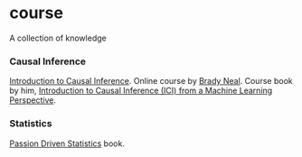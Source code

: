 # course
A collection of knowledge

###  Causal Inference

[Introduction to Causal Inference](https://www.bradyneal.com/causal-inference-course). Online course by [Brady Neal](https://www.bradyneal.com/aboutme). Course book by him, [ Introduction to Causal Inference (ICI) from a Machine Learning Perspective](https://www.bradyneal.com/Introduction_to_Causal_Inference-Dec17_2020-Neal.pdf).


### Statistics

[Passion Driven Statistics](https://statacumen.com/teach/S4R/PDS_book/) book.
